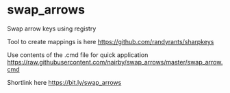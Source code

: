 # swap_arrows
Swap arrow keys using registry

Tool to create mappings is here https://github.com/randyrants/sharpkeys

Use contents of the .cmd file for quick application
https://raw.githubusercontent.com/nairby/swap_arrows/master/swap_arrow.cmd

Shortlink here
https://bit.ly/swap_arrows
